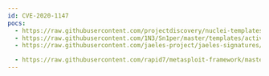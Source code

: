 ```yaml
---
id: CVE-2020-1147
pocs:
  - https://raw.githubusercontent.com/projectdiscovery/nuclei-templates/master/cves/2020/CVE-2020-1147.yaml
  - https://raw.githubusercontent.com/1N3/Sn1per/master/templates/active/CVE-2020-1147_-_Remote_Code_Execution_in_Microsoft_SharePoint_Server.sh
  - https://raw.githubusercontent.com/jaeles-project/jaeles-signatures/master/cves/ms-sharepoint-rce-cve-2020-1147.yaml

  - https://raw.githubusercontent.com/rapid7/metasploit-framework/master/modules/exploits/windows/http/sharepoint_data_deserialization.rb
---
```

